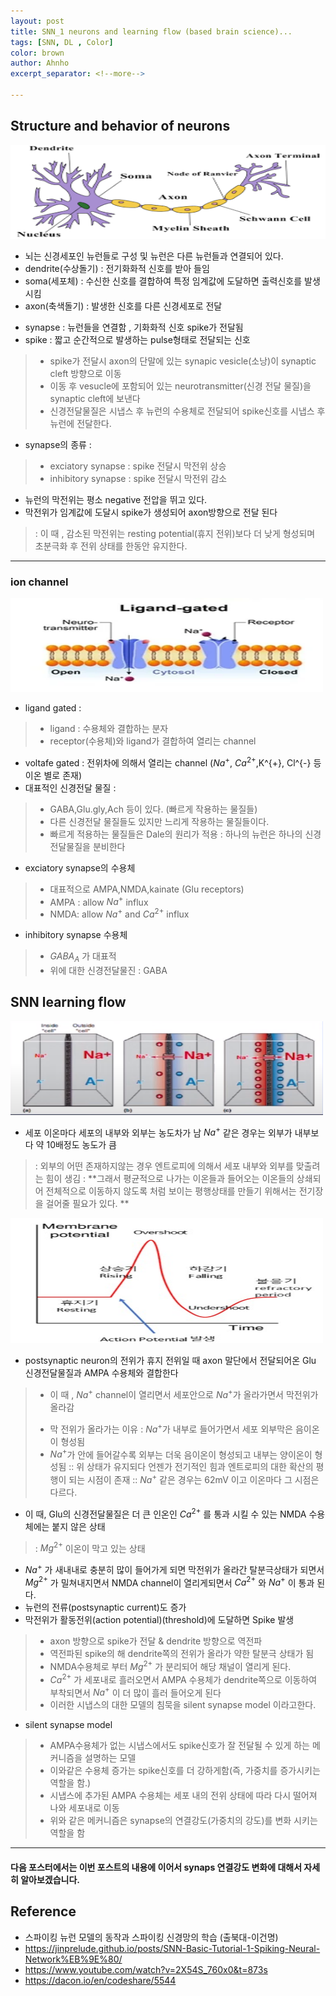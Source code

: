 ```yaml
---
layout: post
title: SNN_1 neurons and learning flow (based brain science)...
tags: [SNN, DL , Color]
color: brown
author: Ahnho
excerpt_separator: <!--more-->

---
```


## Structure and behavior of neurons

<img src= "/image/SNN/neuron.png" width="600px" height="150px" title="image"/>

- 뇌는 신경세포인 뉴런들로 구성 및 뉴런은 다른 뉴런들과 연결되어 있다.
- dendrite(수상돌기) : 전기화화적 신호를 받아 들임
- soma(세포체) : 수신한 신호를 결합하여 특정 임계값에 도달하면 출력신호를 발생 시킴
- axon(축색돌기) : 발생한 신호를 다른 신경세포로 전달

<!--more-->

- synapse : 뉴런들을 연결함 , 기화화적 신호 spike가 전달됨
- spike : 짧고 순간적으로 발생하는 pulse형태로 전달되는 신호
> - spike가 전달시 axon의 단말에 있는 synapic vesicle(소낭)이 synaptic cleft 방향으로 이동 
> - 이동 후 vesucle에 포함되어 있는  neurotransmitter(신경 전달 물질)을 synaptic cleft에 보낸다 
> - 신경전달물질은 시냅스 후 뉴런의 수용체로 전달되어 spike신호를 시냅스 후 뉴런에 전달한다.

- synapse의 종류 :
> - exciatory synapse : spike 전달시 막전위 상승 
> - inhibitory synapse : spike 전달시 막전위 감소 
- 뉴런의 막전위는 평소 negative 전압을 뛰고 있다. 
- 막전위가 임계값에 도달시 spike가 생성되어 axon방향으로 전달 된다 
> : 이 때 , 감소된 막전위는 resting potential(휴지 전위)보다 더 낮게 형성되며 초분극화 후 전위 상태를 한동안 유지한다. 

---

### ion channel

<img src= "/image/SNN/ion.png" width="500px" height="150px" title="image"/>

- ligand gated : 
> - ligand : 수용체와 결합하는 분자 
> - receptor(수용체)와 ligand가 결합하여 열리는 channel
- voltafe gated : 전위차에 의해서 열리는 channel ($Na{^+}$, $Ca^{2+}$,K^{+}, Cl^{-}  등 이온 별로 존재)
- 대표적인 신경전달 물질 :
> - GABA,Glu.gly,Ach 등이 있다. (빠르게 작용하는 물질들)
> - 다른 신경전달 물질들도 있지만 느리게 작용하는 물질들이다.
> -  빠르게 적용하는 물질들은 Dale의 원리가 적용 : 하나의 뉴런은 하나의 신경전달물질을 분비한다 
- exciatory synapse의 수용체 
> - 대표적으로 AMPA,NMDA,kainate (Glu receptors)
> - AMPA :  allow $Na^+$ influx
> - NMDA: allow $Na^+$ and $Ca^{2+}$ influx
- inhibitory synapse 수용체 
> - ${GABA_A}$ 가 대표적
> - 위에 대한 신경전달물진 : GABA


## SNN learning flow
<img src= "/image/SNN/ma.png" width="500px" height="150px" title="image"/>

- 세포 이온마다 세포의 내부와 외부는 농도차가 남  $Na^+$ 같은 경우는 외부가 내부보다 약 10배정도 농도가 큼 
> : 외부의 어떤 존재하지않는 경우 엔트로피에 의해서 세포 내부와 외부를 맞출려는 힘이 생김 
> : **그래서 평균적으로 나가는 이온들과 들어오는 이온들의 상쇄되어 전체적으로 이동하지 않도록 처럼 보이는 평행상태를 만들기 위해서는 전기장을 걸어줄 필요가 있다.  **

<img src= "/image/SNN/spike_graph.png" width="500px" height="200px" title="image"/>

- postsynaptic neuron의 전위가 휴지 전위일 때 axon 말단에서 전달되어온 Glu 신경전달물질과 AMPA 수용체와 결합한다 
> - 이 때 , $Na^+$ channel이 열리면서 세포안으로  $Na^+$가 올라가면서 막전위가 올라감
> + 막 전위가 올라가는 이유 : $Na^+$가 내부로 들어가면서 세포 외부막은 음이온이 형성됨
> +  $Na^+$가 안에 들어갈수록 외부는 더욱 음이온이 형성되고 내부는 양이온이 형성됨
> :: 위 상태가 유지되다 언젠가 전기적인 힘과 엔트로피의 대한 확산의 평행이 되는 시점이 존재 
> ::  $Na^+$ 같은 경우는 62mV 이고 이온마다 그 시점은 다르다.
- 이 때, Glu의 신경전달물질은 더 큰 인온인  $Ca^{2+}$ 를 통과 시킬 수 있는 NMDA 수용체에는 붙지 않은 상태
> :  $Mg^{2+}$ 이온이 막고 있는 상태 
-  $Na^+$ 가 새내내로 충분히 많이 들어가게 되면 막전위가 올라간 탈분극상태가 되면서 $Mg^{2+}$ 가 밀쳐내지면서 NMDA channel이 열리게되면서 $Ca^{2+}$ 와 $Na^+$ 이 통과 된다.
- 뉴런의 전류(postsynaptic current)도 증가 
- 막전위가 활동전위(action potential)(threshold)에 도달하면 Spike 발생 
> - axon 방향으로 spike가 전달 & dendrite 방향으로 역전파 
> - 역전파된 spike의 해 dendrite쪽의 전위가 올라가 약한 탈분극 상태가 됨 
> - NMDA수용체로 부터  $Mg^{2+}$ 가 분리되어 해당 채널이 열리게 된다. 
> - $Ca^{2+}$ 가 세포내로 흘러오면서 AMPA 수용체가 dendrite쪽으로 이동하여 부착되면서 $Na^+$  이 더 많이 흘러 들어오게 된다 
> - 이러한 시냅스의 대한 모델의 침묵을 silent synapse model 이라고한다. 
- silent synapse model
> - AMPA수용체가 없는 시냅스에서도 spike신호가 잘 전달될 수 있게 하는 메커니즘을 설명하는 모델 
> - 이와같은 수용체 증가는 spike신호를 더 강하게함(즉, 가중치를 증가시키는 역할을 함.)
> -  시냅스에 추가된 AMPA 수용체는 세포 내의 전위 상태에 따라 다시 떨어져 나와 세포내로 이동
> -  위와 같은 메커니즘은 synapse의 연결강도(가중치의 강도)를 변화 시키는 역할을 함


---

#### 다음 포스터에서는 이번 포스트의 내용에 이어서 synaps 연결강도 변화에 대해서 자세히 알아보겠습니다. 

## Reference
- 스파이킹 뉴런 모델의 동작과 스파이킹 신경망의 학습 (출북대-이건명)
- https://jinprelude.github.io/posts/SNN-Basic-Tutorial-1-Spiking-Neural-Network%EB%9E%80/
- https://www.youtube.com/watch?v=2X54S_760x0&t=873s 
- https://dacon.io/en/codeshare/5544

